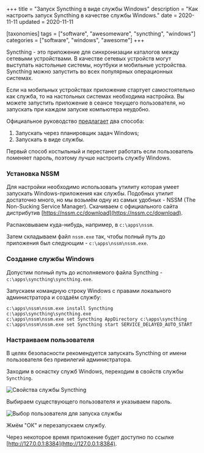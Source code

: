 +++
title = "Запуск Syncthing в виде службы Windows"
description = "Как настроить запуск Syncthing в качестве службы Windows."
date = 2020-11-11
updated = 2020-11-11

[taxonomies]
tags = ["software", "awesomeware", "syncthing", "windows"]
categories = ["software", "windows", "awesome"]
+++

Syncthing - это приложение для синхронизации каталогов между сетевыми устройствами. В качестве сетевых устройств могут
выступать настольные системы, ноутбуки и мобильные устройства. Syncthing можно запустить во всех популярных операционных системах.

Если на мобильных устройствах приложение стартует самостоятельно как служба, то на настольных системах необходима настройка.
Вы можете запустить приложение в сеансе текущего пользователя, но запускать при каждом запуске компьютера неудобно.

Официальное руководство [предлагает](https://docs.syncthing.net/users/autostart.html) два способа:
1. Запускать через планировщик задач Windows;
2. Запускать в виде службы.

Первый способ костыльный и перестанет работать если пользователь поменяет пароль, поэтому лучше настроить службу Windows.

### Установка NSSM

Для настройки необходимо использовать утилиту которая умеет запускать Windows-приложения как службы. 
Подобных утилит достаточно много, но мы возьмём одну из самых удобных - NSSM (The Non-Sucking Service Manager).
Скачиваем с официального сайта дистрибутив [https://nssm.cc/download](https://nssm.cc/download).

Распаковываем куда-нибудь, например, в `c:\apps\nssm`.

Затем складываем файл `nssm.exe` так, чтобы полный путь до приложения был следующим - `c:\apps\nssm\nssm.exe`.

### Создание службы Windows

Допустим полный путь до исполняемого файла Syncthing - `c:\apps\syncthing\syncthing.exe`.

Запускаем командную строку Windows с правами локального администратора и создаём службу:

```
c:\apps\nssm\nssm.exe install Syncthing c:\apps\syncthing\syncthing.exe
c:\apps\nssm\nssm.exe set Syncthing AppDirectory c:\apps\syncthing
c:\apps\nssm\nssm.exe set Syncthing start SERVICE_DELAYED_AUTO_START
```

### Настраиваем пользователя

В целях безопасности рекомендуется запускать Syncthing от имени пользователя без привилегий администратора. 

Заходим в оснастку служб Windows, переходим в свойств службы `Syncthing`.

![Свойства службы Syncthing](/images/awesomeware/syncthing/service-properties.png "Свойства службы Syncthing")

Выбираем существующего пользователя и указываем пароль.

![Выбор пользователя для запуска службы](/images/awesomeware/syncthing/service-run-as.png "Выбор пользователя для запуска службы")

Жмём "ОК" и перезапускаем службу.

Через некоторое время приложение будет доступно по ссылке [http://127.0.0.1:8384](http://127.0.0.1:8384).
